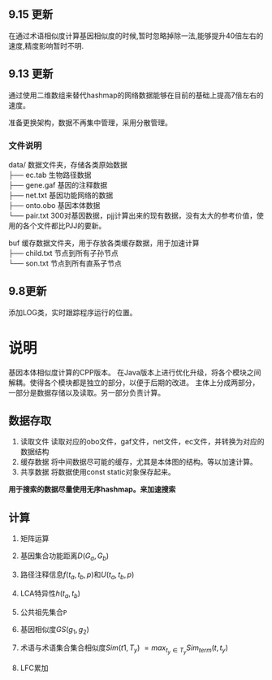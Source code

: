 ## 9.15 更新
在通过术语相似度计算基因相似度的时候,暂时忽略掉除一法,能够提升40倍左右的速度,精度影响暂时不明.

## 9.13 更新
通过使用二维数组来替代hashmap的网络数据能够在目前的基础上提高7倍左右的速度。

准备更换架构，数据不再集中管理，采用分散管理。

### 文件说明
data/                   数据文件夹，存储各类原始数据  
├── ec.tab                  生物路径数据  
├── gene.gaf                基因的注释数据  
├── net.txt                 基因功能网络的数据  
├── onto.obo                基因本体数据  
└── pair.txt                300对基因数据，pjj计算出来的现有数据，没有太大的参考价值，使用的各个文件都比PJJ的要新。

buf                     缓存数据文件夹，用于存放各类缓存数据，用于加速计算  
├── child.txt               节点到所有子孙节点  
└── son.txt                 节点到所有直系子节点  



## 9.8更新
添加LOG类，实时跟踪程序运行的位置。


# 说明
基因本体相似度计算的CPP版本。
在Java版本上进行优化升级，将各个模块之间解耦。使得各个模块都是独立的部分，以便于后期的改进。
主体上分成两部分，一部分是数据存储以及读取。另一部分负责计算。

## 数据存取
1. 读取文件
    读取对应的obo文件，gaf文件，net文件，ec文件，并转换为对应的数据结构
2. 缓存数据
    将中间数据尽可能的缓存，尤其是本体图的结构。等以加速计算。
3. 共享数据
    将数据使用const static对象保存起来。

**用于搜索的数据尽量使用无序hashmap。来加速搜索**


## 计算

1. 矩阵运算

2. 基因集合功能距离$D(G_a,G_b)$

3. 路径注释信息$f(t_a,t_b,p)$和$U(t_a,t_b,p)$



4. LCA特异性$h(t_a,t_b)$

5. 公共祖先集合`P`

6. 基因相似度$GS(g_1,g_2)$

7. 术语与术语集合集合相似度$Sim(t1,T_y)$
 $= max_{t_y \in  T_y}Sim_{term}(t,t_y)$

8. LFC累加
